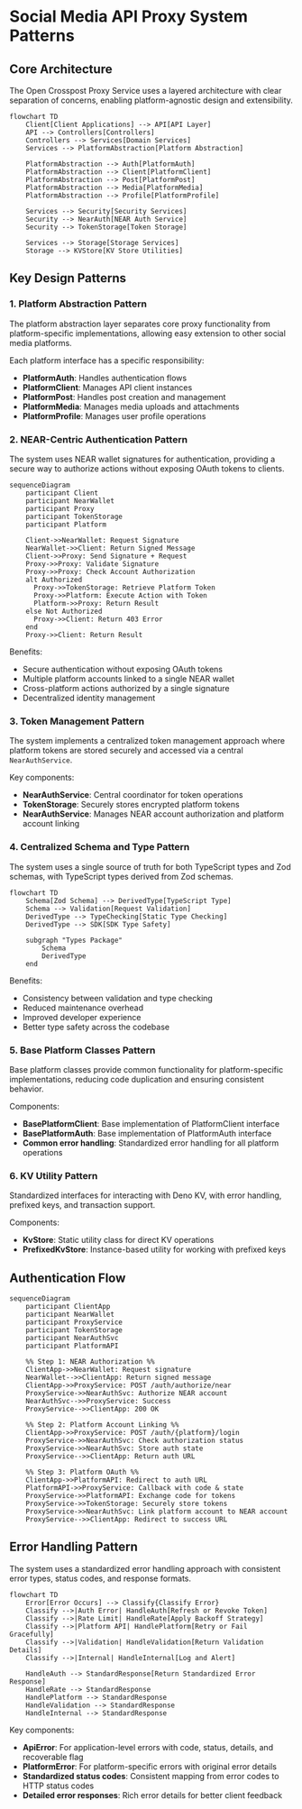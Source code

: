 # Social Media API Proxy System Patterns

## Core Architecture

The Open Crosspost Proxy Service uses a layered architecture with clear separation of concerns,
enabling platform-agnostic design and extensibility.

```mermaid
flowchart TD
    Client[Client Applications] --> API[API Layer]
    API --> Controllers[Controllers]
    Controllers --> Services[Domain Services]
    Services --> PlatformAbstraction[Platform Abstraction]
    
    PlatformAbstraction --> Auth[PlatformAuth]
    PlatformAbstraction --> Client[PlatformClient]
    PlatformAbstraction --> Post[PlatformPost]
    PlatformAbstraction --> Media[PlatformMedia]
    PlatformAbstraction --> Profile[PlatformProfile]
    
    Services --> Security[Security Services]
    Security --> NearAuth[NEAR Auth Service]
    Security --> TokenStorage[Token Storage]
    
    Services --> Storage[Storage Services]
    Storage --> KVStore[KV Store Utilities]
```

## Key Design Patterns

### 1. Platform Abstraction Pattern

The platform abstraction layer separates core proxy functionality from platform-specific
implementations, allowing easy extension to other social media platforms.

Each platform interface has a specific responsibility:

- **PlatformAuth**: Handles authentication flows
- **PlatformClient**: Manages API client instances
- **PlatformPost**: Handles post creation and management
- **PlatformMedia**: Manages media uploads and attachments
- **PlatformProfile**: Manages user profile operations

### 2. NEAR-Centric Authentication Pattern

The system uses NEAR wallet signatures for authentication, providing a secure way to authorize
actions without exposing OAuth tokens to clients.

```mermaid
sequenceDiagram
    participant Client
    participant NearWallet
    participant Proxy
    participant TokenStorage
    participant Platform
    
    Client->>NearWallet: Request Signature
    NearWallet->>Client: Return Signed Message
    Client->>Proxy: Send Signature + Request
    Proxy->>Proxy: Validate Signature
    Proxy->>Proxy: Check Account Authorization
    alt Authorized
      Proxy->>TokenStorage: Retrieve Platform Token
      Proxy->>Platform: Execute Action with Token
      Platform->>Proxy: Return Result
    else Not Authorized
      Proxy->>Client: Return 403 Error
    end
    Proxy->>Client: Return Result
```

Benefits:

- Secure authentication without exposing OAuth tokens
- Multiple platform accounts linked to a single NEAR wallet
- Cross-platform actions authorized by a single signature
- Decentralized identity management

### 3. Token Management Pattern

The system implements a centralized token management approach where platform tokens are stored
securely and accessed via a central `NearAuthService`.

Key components:

- **NearAuthService**: Central coordinator for token operations
- **TokenStorage**: Securely stores encrypted platform tokens
- **NearAuthService**: Manages NEAR account authorization and platform account linking

### 4. Centralized Schema and Type Pattern

The system uses a single source of truth for both TypeScript types and Zod schemas, with TypeScript
types derived from Zod schemas.

```mermaid
flowchart TD
    Schema[Zod Schema] --> DerivedType[TypeScript Type]
    Schema --> Validation[Request Validation]
    DerivedType --> TypeChecking[Static Type Checking]
    DerivedType --> SDK[SDK Type Safety]
    
    subgraph "Types Package"
        Schema
        DerivedType
    end
```

Benefits:

- Consistency between validation and type checking
- Reduced maintenance overhead
- Improved developer experience
- Better type safety across the codebase

### 5. Base Platform Classes Pattern

Base platform classes provide common functionality for platform-specific implementations, reducing
code duplication and ensuring consistent behavior.

Components:

- **BasePlatformClient**: Base implementation of PlatformClient interface
- **BasePlatformAuth**: Base implementation of PlatformAuth interface
- **Common error handling**: Standardized error handling for all platform operations

### 6. KV Utility Pattern

Standardized interfaces for interacting with Deno KV, with error handling, prefixed keys, and
transaction support.

Components:

- **KvStore**: Static utility class for direct KV operations
- **PrefixedKvStore**: Instance-based utility for working with prefixed keys

## Authentication Flow

```mermaid
sequenceDiagram
    participant ClientApp
    participant NearWallet
    participant ProxyService
    participant TokenStorage
    participant NearAuthSvc
    participant PlatformAPI

    %% Step 1: NEAR Authorization %%
    ClientApp->>NearWallet: Request signature
    NearWallet-->>ClientApp: Return signed message
    ClientApp->>ProxyService: POST /auth/authorize/near
    ProxyService->>NearAuthSvc: Authorize NEAR account
    NearAuthSvc-->>ProxyService: Success
    ProxyService-->>ClientApp: 200 OK

    %% Step 2: Platform Account Linking %%
    ClientApp->>ProxyService: POST /auth/{platform}/login
    ProxyService->>NearAuthSvc: Check authorization status
    ProxyService->>NearAuthSvc: Store auth state
    ProxyService-->>ClientApp: Return auth URL

    %% Step 3: Platform OAuth %%
    ClientApp->>PlatformAPI: Redirect to auth URL
    PlatformAPI->>ProxyService: Callback with code & state
    ProxyService->>PlatformAPI: Exchange code for tokens
    ProxyService->>TokenStorage: Securely store tokens
    ProxyService->>NearAuthSvc: Link platform account to NEAR account
    ProxyService-->>ClientApp: Redirect to success URL
```

## Error Handling Pattern

The system uses a standardized error handling approach with consistent error types, status codes,
and response formats.

```mermaid
flowchart TD
    Error[Error Occurs] --> Classify{Classify Error}
    Classify -->|Auth Error| HandleAuth[Refresh or Revoke Token]
    Classify -->|Rate Limit| HandleRate[Apply Backoff Strategy]
    Classify -->|Platform API| HandlePlatform[Retry or Fail Gracefully]
    Classify -->|Validation| HandleValidation[Return Validation Details]
    Classify -->|Internal| HandleInternal[Log and Alert]
    
    HandleAuth --> StandardResponse[Return Standardized Error Response]
    HandleRate --> StandardResponse
    HandlePlatform --> StandardResponse
    HandleValidation --> StandardResponse
    HandleInternal --> StandardResponse
```

Key components:

- **ApiError**: For application-level errors with code, status, details, and recoverable flag
- **PlatformError**: For platform-specific errors with original error details
- **Standardized status codes**: Consistent mapping from error codes to HTTP status codes
- **Detailed error responses**: Rich error details for better client feedback
